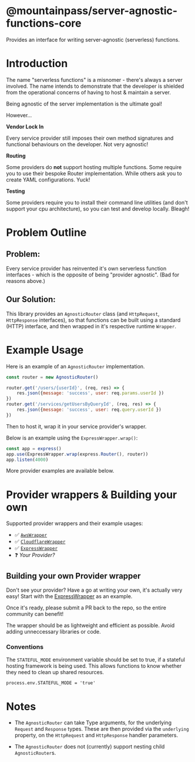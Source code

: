 # @mountainpass/server-agnostic-functions-core

Provides an interface for writing server-agnostic (serverless) functions.

# Introduction

The name "serverless functions" is a misnomer - there's always a server involved. The name intends to demonstrate that the developer is shielded from the operational concerns of having to host & maintain a server.

Being agnostic of the server implementation is the ultimate goal!

However...

**Vendor Lock In**

Every service provider still imposes their own method signatures and functional behaviours on the developer. Not very agnostic!

**Routing**

Some providers do **not** support hosting multiple functions. Some require you to use their bespoke Router implementation. While others ask you to create YAML configurations. Yuck!

**Testing**

Some providers require you to install their command line utilities (and don't support your cpu architecture), so you can test and develop locally. Bleagh!

# Problem Outline

## Problem: 

Every service provider has reinvented it's own serverless function interfaces - which is the opposite of being "provider agnostic". (Bad for reasons above.)

## Our Solution:

This library provides an `AgnosticRouter` class (and `HttpRequest`, `HttpResponse` interfaces), so that functions can be built using a standard (HTTP) interface, and then wrapped in it's respective runtime `Wrapper`.

# Example Usage

Here is an example of an `AgnosticRouter` implementation.

```javascript
const router = new AgnosticRouter()

router.get('/users/{userId}', (req, res) => {
    res.json({message: 'success', user: req.params.userId })
})
router.get('/services/getUsersByQueryId', (req, res) => {
    res.json({message: 'success', user: req.query.userId })
})
```

Then to host it, wrap it in your service provider's wrapper.

Below is an example using the `ExpressWrapper.wrap()`:

```javascript
const app = express()
app.use(ExpressWrapper.wrap(express.Router(), router))
app.listen(4000)
```

More provider examples are available below.

# Provider wrappers & Building your own

Supported provider wrappers and their example usages:

- ✅ [`AwsWrapper`](https://github.com/mountain-pass/server-agnostic-functions/tree/main/examples/aws/src/index.mjs)
- ✅ [`CloudflareWrapper`](https://github.com/mountain-pass/server-agnostic-functions/tree/main/examples/cloudflare/src/index.ts)
- ✅ [`ExpressWrapper`](https://github.com/mountain-pass/server-agnostic-functions/tree/main/examples/express/index.ts)
- ❓ *Your Provider?*

## Building your own Provider wrapper

Don't see your provider? Have a go at writing your own, it's actually very easy! Start with the [ExpressWrapper](src/providers/ExpressWrapper.ts) as an example.

Once it's ready, please submit a PR back to the repo, so the entire community can benefit!

The wrapper should be as lightweight and efficient as possible. Avoid adding unneccessary libraries or code.

### Conventions

The `STATEFUL_MODE` environment variable should be set to true, if a stateful hosting framework is being used. This allows functions to know whether they need to clean up shared resources.

```
process.env.STATEFUL_MODE = 'true'
```

# Notes

- The `AgnosticRouter` can take Type arguments, for the underlying `Request` and `Response` types. These are then provided via the `underlying` property, on the `HttpRequest` and `HttpResponse` handler parameters.

- The `AgnosticRouter` does not (currently) support nesting child `AgnosticRouter`s.
